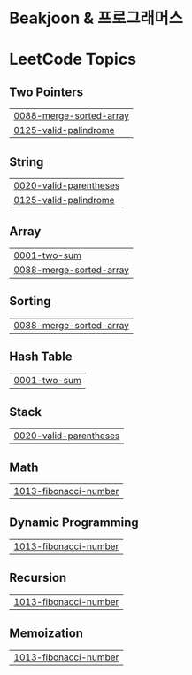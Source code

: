 # Beakjoon & 프로그래머스

<!---LeetCode Topics Start-->
# LeetCode Topics
## Two Pointers
|  |
| ------- |
| [0088-merge-sorted-array](https://github.com/X1n9fU/ProblemSolve/tree/master/0088-merge-sorted-array) |
| [0125-valid-palindrome](https://github.com/X1n9fU/ProblemSolve/tree/master/0125-valid-palindrome) |
## String
|  |
| ------- |
| [0020-valid-parentheses](https://github.com/X1n9fU/ProblemSolve/tree/master/0020-valid-parentheses) |
| [0125-valid-palindrome](https://github.com/X1n9fU/ProblemSolve/tree/master/0125-valid-palindrome) |
## Array
|  |
| ------- |
| [0001-two-sum](https://github.com/X1n9fU/ProblemSolve/tree/master/0001-two-sum) |
| [0088-merge-sorted-array](https://github.com/X1n9fU/ProblemSolve/tree/master/0088-merge-sorted-array) |
## Sorting
|  |
| ------- |
| [0088-merge-sorted-array](https://github.com/X1n9fU/ProblemSolve/tree/master/0088-merge-sorted-array) |
## Hash Table
|  |
| ------- |
| [0001-two-sum](https://github.com/X1n9fU/ProblemSolve/tree/master/0001-two-sum) |
## Stack
|  |
| ------- |
| [0020-valid-parentheses](https://github.com/X1n9fU/ProblemSolve/tree/master/0020-valid-parentheses) |
## Math
|  |
| ------- |
| [1013-fibonacci-number](https://github.com/X1n9fU/ProblemSolve/tree/master/1013-fibonacci-number) |
## Dynamic Programming
|  |
| ------- |
| [1013-fibonacci-number](https://github.com/X1n9fU/ProblemSolve/tree/master/1013-fibonacci-number) |
## Recursion
|  |
| ------- |
| [1013-fibonacci-number](https://github.com/X1n9fU/ProblemSolve/tree/master/1013-fibonacci-number) |
## Memoization
|  |
| ------- |
| [1013-fibonacci-number](https://github.com/X1n9fU/ProblemSolve/tree/master/1013-fibonacci-number) |
<!---LeetCode Topics End-->